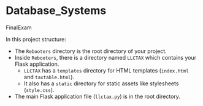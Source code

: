 # Database_Systems
FinalExam


In this project structure:
- The `Rebooters` directory is the root directory of your project.
- Inside `Rebooters`, there is a directory named `LLCTAX` which contains your Flask application.
  - `LLCTAX` has a `templates` directory for HTML templates (`index.html` and `taxtable.html`).
  - It also has a `static` directory for static assets like stylesheets (`style.css`).
- The main Flask application file (`llctax.py`) is in the root directory.
